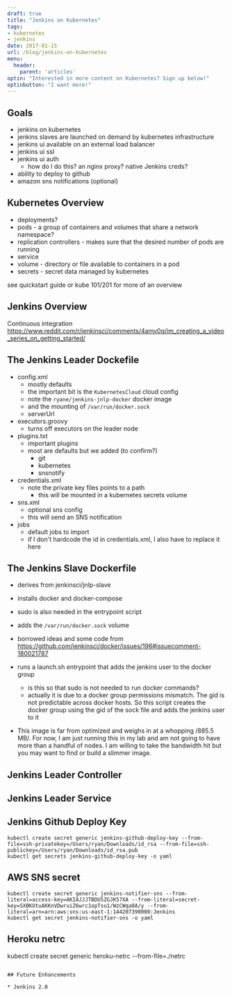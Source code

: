 ```yaml
---
draft: true
title: "Jenkins on Kubernetes"
tags:
- kubernetes
- jenkins
date: 2017-01-15
url: /blog/jenkins-on-kubernetes
menu:
  header:
    parent: 'articles'
optin: "Interested in more content on Kubernetes? Sign up below!"
optinbutton: "I want more!"
---
```


## Goals

- jenkins on kubernetes
- jenkins slaves are launched on demand by kubernetes infrastructure
- jenkins ui available on an external load balancer
- jenkins ui ssl
- jenkins ui auth
    - how do I do this? an nginx proxy? native Jenkins creds?
- ability to deploy to github
- amazon sns notifications (optional)

## Kubernetes Overview

- deployments?
- pods - a group of containers and volumes that share a network namespace?
- replication controllers - makes sure that the desired number of pods are running
- service
- volume - directory or file available to containers in a pod
- secrets - secret data managed by kubernetes

see quickstart guide or kube 101/201 for more of an overview

## Jenkins Overview

Continuous integration
https://www.reddit.com/r/jenkinsci/comments/4amv0q/im_creating_a_video_series_on_getting_started/

## The Jenkins Leader Dockefile

- config.xml
    - mostly defaults
    - the important bit is the `KubernetesCloud` cloud config
    - note the `ryane/jenkins-jnlp-docker` docker image
    - and the mounting of `/var/run/docker.sock`
    - serverUrl
- executors.groovy
    - turns off executors on the leader node
- plugins.txt
    - important plugins
    - most are defaults but we added (to confirm?)
        - git
        - kubernetes
        - snsnotify
- credentials.xml
    - note the private key files points to a path
        - this will be mounted in a kubernetes secrets volume
- sns.xml
    - optional sns config
    - this will send an SNS notification
- jobs
    - default jobs to import
    - if I don't hardcode the id in credentials.xml, I also have to replace it here

## The Jenkins Slave Dockerfile

- derives from jenkinsci/jnlp-slave
- installs docker and docker-compose
- sudo is also needed in the entrypoint script
- adds the `/var/run/docker.sock` volume
- borrowed ideas and some code from
  https://github.com/jenkinsci/docker/issues/196#issuecomment-180021787
- runs a launch.sh entrypoint that adds the jenkins user to the docker group
    - is this so that sudo is not needed to run docker commands?
    - actually it is due to a docker group permissions mismatch. The gid is not
      predictable across docker hosts. So this script creates the docker group
      using the gid of the sock file and adds the jenkins user to it

- This image is far from optimized and weighs in at a whopping /885.5 MB/. For
  now, I am just running this in my lab and am not going to have more than a
  handful of nodes. I am willing to take the bandwidth hit but you may want to
  find or build a slimmer image.

## Jenkins Leader Controller

## Jenkins Leader Service

## Jenkins Github Deploy Key

```shell
kubectl create secret generic jenkins-github-deploy-key --from-file=ssh-privatekey=/Users/ryan/Downloads/id_rsa --from-file=ssh-publickey=/Users/ryan/Downloads/id_rsa.pub
kubectl get secrets jenkins-github-deploy-key -o yaml
```

## AWS SNS secret

```shell
kubectl create secret generic jenkins-notifier-sns --from-literal=access-key=AKIAJJJTBDU5ZGJK57XA --from-literal=secret-key=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 --from-literal=arn=arn:aws:sns:us-east-1:144207390008:Jenkins
kubectl get secret jenkins-notifier-sns -o yaml
```

## Heroku netrc
kubectl create secret generic heroku-netrc --from-file=./netrc
```

## Future Enhancements

* Jenkins 2.0
